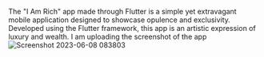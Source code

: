 The "I Am Rich" app made through Flutter is a simple yet extravagant mobile application designed to showcase opulence and exclusivity. Developed using the Flutter framework, this app is an artistic expression of luxury and wealth.
I am uploading the screenshot of the app
![Screenshot 2023-06-08 083803](https://github.com/Naman2857/i_am_rich_android_app/assets/91375130/13f82846-9e2f-4fb1-a05a-e31db6f7a734)

